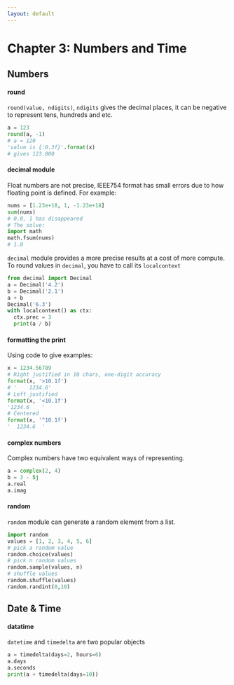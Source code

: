 ```yaml
---
layout: default
---
```


# Chapter 3: Numbers and Time

## Numbers

#### round
`round(value, ndigits)`, `ndigits` gives the decimal places, it can be
negative to represent tens, hundreds and etc.

```Python
a = 123
round(a, -1)
# a = 120
'value is {:0.3f}'.format(x)
# gives 123.000
```

#### decimal module
Float numbers are not precise, IEEE754 format has small errors due to how
floating point is defined.
For example:
```python
nums = [1.23e+18, 1, -1.23e+18]
sum(nums)
# 0.0, 1 has disappeared
# The solve:
import math
math.fsum(nums)
# 1.0
```
`decimal` module provides a more precise results at a cost of more compute.
To round values in `decimal`, you have to call its `localcontext`

```Python
from decimal import Decimal
a = Decimal('4.2')
b = Decimal('2.1')
a + b
Decimal('6.3')
with localcontext() as ctx:
  ctx.prec = 3
  print(a / b)
```

#### formatting the print
Using code to give examples:

```Python
x = 1234.56789
# Right justified in 10 chars, one-digit accuracy
format(x, '>10.1f')
# '    1234.6'
# Left justified
format(x, '<10.1f')
'1234.6    '
# Centered
format(x, '^10.1f')
'  1234.6  '
```

#### complex numbers
Complex numbers have two equivalent ways of representing.
```Python
a = complex(2, 4)
b = 3 - 5j
a.real
a.imag
```

#### random
`random` module can generate a random element from a list.
```Python
import random
values = [1, 2, 3, 4, 5, 6]
# pick a random value
random.choice(values)
# pick n random values
random.sample(values, n)
# shuffle values
random.shuffle(values)
random.randint(0,10)
```

## Date & Time
#### datatime
`datetime` and `timedelta` are two popular objects
```Python
a = timedelta(days=2, hours=6)
a.days
a.seconds
print(a + timedelta(days=10))
```

